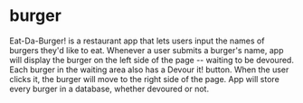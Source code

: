 # burger
Eat-Da-Burger! is a restaurant app that lets users input the names of burgers they'd like to eat.
Whenever a user submits a burger's name,  app will display the burger on the left side of the page -- waiting to be devoured.
Each burger in the waiting area also has a Devour it! button. When the user clicks it, the burger will move to the right side of the page.
App will store every burger in a database, whether devoured or not.
